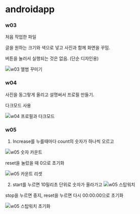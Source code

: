 # androidapp

### w03

처음 작업한 파일

글을 원하는 크기와 색으로 넣고 사진과 함께 화면을 꾸밈.

버튼을 눌러서 실행되는 것은 없음. (단순 디자인용)

![w03 앨범 꾸미기](03_album.png)



### w04

사진을 동그랗게 올리고 설명써서 프로필 만들기.

다크모드 사용

![w04 프로필과 다크모드](04_profile.png)



### w05

1. Increase를 누를때마다 count의 숫자가 하나씩 오르고

![w05 숫자 카운트](05_count_2.png)

reset을 눌렀을 때 0으로 초기화

![w05 카운트 리셋](05_count_1.png)


2. start를 누르면 10밀리초 단위로 숫자가 올라가고
![w05 스탑워치](05_stopwatch_2.png)

stop을 누르면 중지, reset을 누르면 다시 00:00:00으로 초기화

![w05 스탑워치 초기화](05_stopwatch_1.png)
